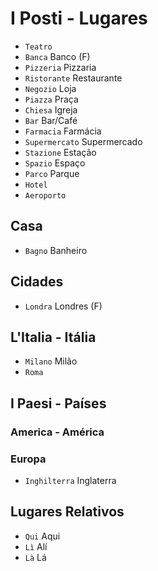 # I Posti - Lugares

-   `Teatro`
-   `Banca` Banco (F)
-   `Pizzeria` Pizzaria
-   `Ristorante` Restaurante
-   `Negozio` Loja
-   `Piazza` Praça
-   `Chiesa` Igreja
-   `Bar` Bar/Café
-   `Farmacia` Farmácia
-   `Supermercato` Supermercado
-   `Stazione` Estação
-   `Spazio` Espaço
-   `Parco` Parque
-   `Hotel`
-   `Aeroporto`

## Casa

-   `Bagno` Banheiro

## Cidades

-   `Londra` Londres (F)

## L'Italia - Itália

-   `Milano` Milão
-   `Roma`

## I Paesi - Países

### America - América

### Europa

-   `Inghilterra` Inglaterra

## Lugares Relativos

-   `Qui` Aqui
-   `Lì` Alí
-   `Là` Lá
